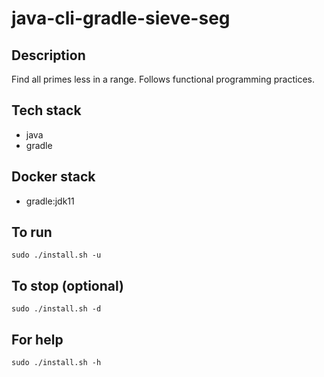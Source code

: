 # java-cli-gradle-sieve-seg

## Description
Find all primes less in a range. Follows functional programming practices.

## Tech stack
- java
- gradle

## Docker stack
- gradle:jdk11

## To run
`sudo ./install.sh -u`

## To stop (optional)
`sudo ./install.sh -d`

## For help
`sudo ./install.sh -h`